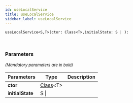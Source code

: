 ```yaml
---
id: useLocalService
title: useLocalService
sidebar_label: useLocalService
---
```


```tsx
useLocalService<S,T>(ctor: Class<T>,initialState: S | ): 
```
<br/>



### Parameters

<font size="2"><i>(Mandatory parameters are in bold)</i></font>

| Parameters | Type | Description |
| --------- | ---- | ----------- |
| **ctor** | [Class](/framework-api/types/Class.md)<T\> |  |
| **initialState** | S \|  |  |
